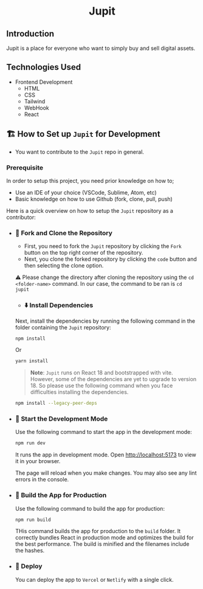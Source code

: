 <h1 align="center">Jupit</h4>



## Introduction
Jupit is a place for everyone who want to simply buy and sell digital assets.

## Technologies Used
- Frontend Development
    - HTML
    - CSS
    - Tailwind
    - WebHook
    - React

## 🏗️ How to Set up `Jupit` for Development

- You want to contribute to the `Jupit` repo in general.
<!-- - You want to use it as part of your own personal project. -->

### Prerequisite

In order to setup this project, you need prior knowledge on how to;
  - Use an IDE of your choice (VSCode, Sublime, Atom, etc)
  - Basic knowledge on how to use Github (fork, clone, pull, push)

Here is a quick overview on how to setup the `Jupit` repository as a contributor:

- ### 🍴 Fork and Clone the Repository
  
  - First, you need to fork the `Jupit` repository by clicking the `Fork` button on the top right corner of the repository. 
  - Next, you clone the forked repository by clicking the `code` button and then selecting the clone option.
  
  ⚠️ Please change the directory after cloning the repository using the ` cd <folder-name> ` command. In our case, the command to be ran is  `cd jupit`

  - ### ⬇️ Install Dependencies
   Next, install the dependencies by running the following command in the folder containing the  `Jupit` repository:
   ```bash
   npm install 
   ```
   Or
   ```bash
   yarn install 
   ```
   > **Note**: `Jupit` runs on React 18 and bootstrapped with vite. However, some of the dependencies are yet to upgrade to version 18. So please use the following command when you face difficulties installing the dependencies.
   ```bash
   npm install --legacy-peer-deps
   ```
- ### 🦄 Start the Development Mode

  Use the following command to start the app in the development mode:

  ```bash
  npm run dev
  ```

  It runs the app in development mode. Open [http://localhost:5173](http://localhost:5173) to view it in your browser.

  The page will reload when you make changes. You may also see any lint errors in the console.

- ### 🧱 Build the App for Production

  Use the following command to build the app for production:

  ```bash
  npm run build
  ```

  THis command builds the app for production to the `build` folder. It correctly bundles React in production mode and optimizes the build for the best performance. The build is minified and the filenames include the hashes.

- ### 🚀 Deploy

  You can deploy the app to `Vercel` or `Netlify` with a single click.
